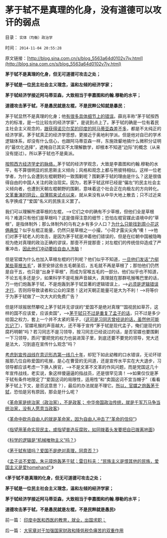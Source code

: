 # 茅于轼不是真理的化身，没有道德可以攻讦的弱点

目录： `实体（均衡）政治学` 

时间： `2014-11-04 20:55:28` 

原文链接：[http://blog.sina.com.cn/s/blog_5563a64d0102v7jy.html](http://blog.sina.com.cn/s/blog_5563a64d0102v7jy.html)

**茅于轼不是真理的化身，但无可道德可攻击之处；**

**茅于轼是一位民主社会主义理念，温和左倾的经济学家；**

**茅于轼经济学接近阿马蒂亚森，大致相当于李嘉图和约翰.穆勒的水平；**

**道德攻击茅于轼，不是愚民就是左棍，不是民粹公知就是暴民**；

茅于轼显然不是真理的化身；他[有很多具体细节上的错误](../../../2010/4/26/茅于轼先生学术体系有明显漏洞.md)。薛兆丰称“茅于轼按西方的标准，是一位比较左的经济学家”，是说到点上了。茅于轼的确是一位有着民主社会主义观念的，[跟获得诺贝尔奖的印度的阿马蒂亚森差不多](../../../2011/12/31/从阿马蒂亚森看茅于轼，世界意识形态的主流.md)，都是不太纯正的经济学家。茅于轼真正的经济学思想，更接近于奥地利学派。但是他对自已的学术逻辑体系，却没有什么信心，也跟阿马蒂亚森一样，东施效颦地搞什么微积分证明的“最优化选择”，遮掩自已其实不太理解数学，却根本不知道“边际”的概念（从来没有提过）。所以茅于轼也不是奥派。

[按照西方经济学史的脉络，](../../../2012/7/16/亚当斯密的三个“儿子”自由主义，民粹主义和马尔萨斯主义.md)茅于轼的经济学观念，大致是李嘉图和约翰.穆勒的水平，有不算很明显的凯恩斯主义倾向；风格和观念上都与熊彼特相似。这样一位老学者，为什么会遭到左棍朝野的一致围剿呢？围剿茅于轼的理由是什么？这是很值得自由的中国人关注的政治现实。因为，若茅于轼这样已经是“偏左”的民主社会主义倾向者，也遭到天朝左棍朝野的围剿，意味着这个社会正在向极左的方向转化。[文革重演的阴云，自薄熙来试点以来](../../../2012/3/19/重庆黑社会还没有达到犯罪程度.md)，就从来没有从中华大地上散去；只不过近来名字换成了“爱国”名义的民族主义罢了。

我们可以理解所谓草根的左棍，——>它们之中的确有不少草根，但他们全是草根吗？难道只有他们是草根吗？这是值得注意的细节；恐怕左棍官媒此语境中的“草根”，是指体制外；那么体制外的乌有之乡有多少人口？[为什么只能找到周小花这俩典型](../../../2014/10/26/茅于轼有错吗？爱国不是绝对真理，同意否？.md)？似乎左棍正能量，仍然只是草根之一小撮，“小荷才露尖尖角”噢！——>他们对茅于轼老人的攻击，是因为茅于轼是冲着他们错误的，但是在红朝中国被隐晦视为绝对真理的政治正确的谬误，那壸不开提那壸；对左棍们的传统信仰造成了严重冲击，[因此他们冲动要给自由人洗脑](../../../2014/10/18/洗脑与卫道；公知的自持；.md)！

但是官媒为什么也加入草根左棍的行列呢？他们似乎不知道，[一旦他们发话“力挺某些草根五毛](../../../2013/5/27/改革政策的聪明与愚蠢及“茅于轼悖误”.md)”，甚至安排这些五毛朝圣后，五毛就不再是草根了；那怕他们仍然是自干五，也只是“出身于草根”，而成为官喉五毛的一部分。他们似乎也不知道，不论五毛多还是少，如果科学不是吼猴声音越大，真理就在那群吼猴嘴巴里的话，万一他们炮轰茅于轼，不是炮轰到茅于轼显著的逻辑错误上，——>[必须是逻辑错误才行](../../../2014/10/14/“逻辑悖反和统一定理”的不可质疑的强大威力.md)，否则将导致读者和公众的深思！这对天朝正能量可是大为不利！——>将等价于为茅于轼做了一次大大的免费广告？

但是环球报居然攀咬上茅于轼并无谬误的“爱国不是绝对真理”“国视民如草芥，这样的国不应该爱，应该卖国”，——>[茅于轼只不过是重复了孟子的话](../../../2014/10/29/孟子谈不爱国，朱元璋炮轰茅于轼.md)，只不过是多少给国之权力，套上一个并不太紧的笼子，（[这可是习同志曾经说的话，虽然他可能忘记了](../../../2013/6/1/社会进化论解译“把权力关进笼子，把权利放出来”.md)），官媒吼猴的声音越大，还不等于宣传“茅于轼是现代孟子，俺们是现代的腐朽明朝”吗？若习同志不是习领导，按习同志已经说过的话，是否官媒也要围剿一下习领导，质问“要把党的权力也装进笼子里，到底还要不要党的领导，党大还是法大，习到底在宣传什么观念”吗？

[考虑到宣传战线在意识形态第一线几十年](../../../2013/10/4/“宣传是否有效”的衡量条件.md)，却犯下如此幼稚的口水错误，无论环球报那几位自称爱国的吼猴，是心在曹营的无间道，还是宣传水平实在大大退步，习领导都应该考虑一下换人换官，——>不是文革不文革的作风问题，而是党国这几十年宣传战线，老实说，象这样傻逼逼的指战员，还是很罕见滴！——>如果仅仅是茅于轼有条件地限定了“爱国这词的局限性，适用性”和“卖国这词不宜当帽子”（看看茅于轼上下文，是否这意思？），最后的办法就是不理它。[所以，官媒之炮轰茅于轼](../../../2013/5/20/茅于轼和《环球时报》，谁应该“有则改之，无则加勉”？.md)，恐怕是另有原因，那会是什么呢？

《[革命家是统治家（政治家），不是政客；
中华帝国政治传统，就是千军万马争当统治家，没有人愿意当政客](../../../2014/10/22/革命家是统治家，是政治家，但不是政客.md)》

《[革命中砍杀自由人的就是革命家，因为自由人冲击了“革命的信仰”](../../../2014/10/23/革命家偏好砍杀无辜的自由人，因为“革命的信仰”被冲击.md)》

《[指望用革命实现民主，或指望普选反腐败，如同拨着头发要把自已拨离地面](../../../2014/10/24/革命不是民主的通道，不要把煽动革命，当成“启蒙，为民主作贡献”.md)》

《[科学的逻辑是“机械唯物主义”吗？](../../../2014/10/25/科学的逻辑是“机械唯物主义”吗？.md)》

《[茅于轼有错吗？爱国不是绝对真理，同意否？](../../../2014/10/26/茅于轼有错吗？爱国不是绝对真理，同意否？.md)》

《[孟子谈不爱国，朱元璋炮轰茅于轼；雷日科夫：“民族主义是恨其他的民族，爱国主义是爱homehand”;](../../../2014/10/29/孟子谈不爱国，朱元璋炮轰茅于轼.md)》

《**茅于轼不是真理的化身，但无可道德可攻击之处；**

**茅于轼是一位民主社会主义理念，温和左倾的经济学家；**

**茅于轼经济学接近阿马蒂亚森，大致相当于李嘉图和约翰.穆勒的水平；**

**道德攻击茅于轼，不是愚民就是左棍，不是民粹就是愚民**》

前一篇： [印度中医和西医的教育，就业，出国求职；](../../../2014/11/18/印度中医和西医的教育，就业，出国求职；.md)

后一篇： [大宪章对于加强国家财政和降低税负痛苦的双重作用](../../../2014/10/27/大宪章对于加强国家财政和降低税负痛苦的双重作用.md)

